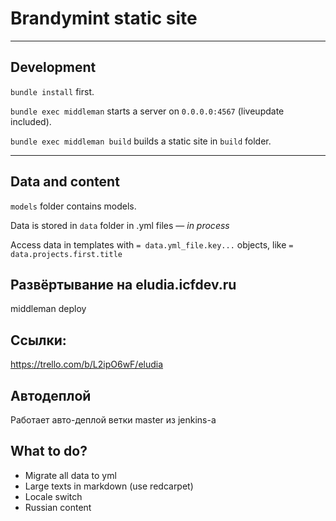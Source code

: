 # Brandymint static site
------

## Development

`bundle install` first.

`bundle exec middleman` starts a server on `0.0.0.0:4567` (liveupdate included).

`bundle exec middleman build` builds a static site in `build` folder.

---

## Data and content

`models` folder contains models.

Data is stored in `data` folder in .yml files — *in process*

Access data in templates with `= data.yml_file.key...` objects, like `= data.projects.first.title`

## Развёртывание на eludia.icfdev.ru

  middleman deploy

## Ссылки:

https://trello.com/b/L2ipO6wF/eludia


## Автодеплой

Работает авто-деплой ветки master из jenkins-а

## What to do?
- Migrate all data to yml
- Large texts in markdown (use redcarpet)
- Locale switch
- Russian content
